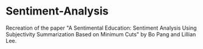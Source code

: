 # Sentiment-Analysis
Recreation of the paper "A Sentimental Education: Sentiment Analysis Using Subjectivity  Summarization Based on Minimum Cuts" by Bo Pang and Lillian Lee.
